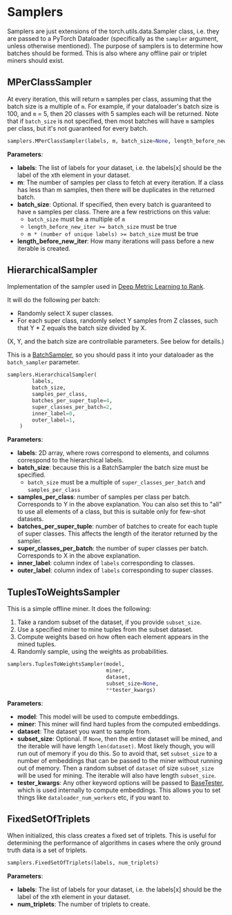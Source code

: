 # Samplers
Samplers are just extensions of the torch.utils.data.Sampler class, i.e. they are passed to a PyTorch Dataloader (specifically as the `sampler` argument, unless otherwise mentioned). 
The purpose of samplers is to determine how batches should be formed. This is also where any offline pair or triplet miners should exist.


## MPerClassSampler
At every iteration, this will return ```m``` samples per class, assuming that the batch size is a multiple of ```m```. For example, if your dataloader's batch size is 100, and ```m``` = 5, then 20 classes with 5 samples each will be returned. Note that if ```batch_size``` is not specified, then most batches will have ```m``` samples per class, but it's not guaranteed for every batch.
```python
samplers.MPerClassSampler(labels, m, batch_size=None, length_before_new_iter=100000)
```
**Parameters**:

* **labels**: The list of labels for your dataset, i.e. the labels[x] should be the label of the xth element in your dataset.
* **m**: The number of samples per class to fetch at every iteration. If a class has less than m samples, then there will be duplicates in the returned batch.
* **batch_size**: Optional. If specified, then every batch is guaranteed to have ```m``` samples per class. There are a few restrictions on this value:
	* ```batch_size``` must be a multiple of ```m```
	* ```length_before_new_iter >= batch_size``` must be true
	* ```m * (number of unique labels) >= batch_size``` must be true
* **length_before_new_iter**: How many iterations will pass before a new iterable is created.


## HierarchicalSampler
Implementation of the sampler used in [Deep Metric Learning to Rank](http://openaccess.thecvf.com/content_CVPR_2019/papers/Cakir_Deep_Metric_Learning_to_Rank_CVPR_2019_paper.pdf).

It will do the following per batch:

 - Randomly select X super classes.
 - For each super class, randomly select Y samples from Z classes, such that Y * Z equals the batch size divided by X.

(X, Y, and the batch size are controllable parameters. See below for details.)

This is a [BatchSampler](https://pytorch.org/docs/stable/data.html#torch.utils.data.BatchSampler), so you should pass it into your dataloader as the ```batch_sampler``` parameter.

```python
samplers.HierarchicalSampler(
		labels,
        batch_size,
        samples_per_class,
        batches_per_super_tuple=4,
        super_classes_per_batch=2,
        inner_label=0,
        outer_label=1,
    )
```
**Parameters**:

* **labels**: 2D array, where rows correspond to elements, and columns correspond to the hierarchical labels.
* **batch_size**: because this is a BatchSampler the batch size must be specified.
	* ```batch_size``` must be a multiple of ```super_classes_per_batch``` and ```samples_per_class```
* **samples_per_class**: number of samples per class per batch. Corresponds to Y in the above explanation. You can also set this to "all" to use all elements of a class, but this is suitable only for few-shot datasets.
* **batches_per_super_tuple**: number of batches to create for each tuple of super classes. This affects the length of the iterator returned by the sampler.
* **super_classes_per_batch**: the number of super classes per batch. Corresponds to X in the above explanation.
* **inner_label**: column index of ```labels``` corresponding to classes.
* **outer_label**: column index of ```labels``` corresponding to super classes.


## TuplesToWeightsSampler
This is a simple offline miner. It does the following:

1. Take a random subset of the dataset, if you provide ```subset_size```.
2. Use a specified miner to mine tuples from the subset dataset.
3. Compute weights based on how often each element appears in the mined tuples.
4. Randomly sample, using the weights as probabilities.

```python
samplers.TuplesToWeightsSampler(model, 
								miner, 
								dataset, 
								subset_size=None, 
								**tester_kwargs)
```

**Parameters**:

* **model**: This model will be used to compute embeddings.
* **miner**: This miner will find hard tuples from the computed embeddings.
* **dataset**: The dataset you want to sample from.
* **subset_size**: Optional. If ```None```, then the entire dataset will be mined, and the iterable will have length ```len(dataset)```. Most likely though, you will run out of memory if you do this. So to avoid that, set ```subset_size``` to a number of embeddings that can be passed to the miner without running out of memory. Then a random subset of ```dataset``` of size ```subset_size``` will be used for mining. The iterable will also have length ```subset_size```.
* **tester_kwargs**: Any other keyword options will be passed to [BaseTester](testers.md#basetester), which is used internally to compute embeddings. This allows you to set things like ```dataloader_num_workers``` etc, if you want to.


## FixedSetOfTriplets
When initialized, this class creates a fixed set of triplets. This is useful for determining the performance of algorithms in cases where the only ground truth data is a set of triplets.
```python
samplers.FixedSetOfTriplets(labels, num_triplets)
```

**Parameters**:

* **labels**: The list of labels for your dataset, i.e. the labels[x] should be the label of the xth element in your dataset.
* **num_triplets**: The number of triplets to create.
